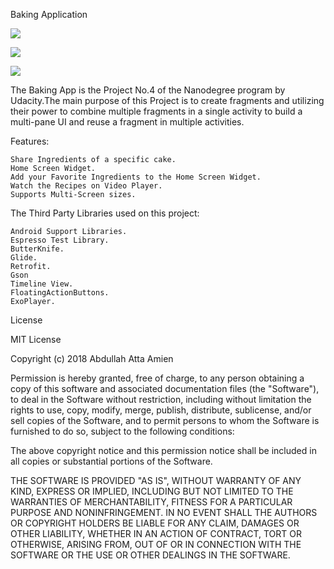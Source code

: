Baking Application

![](Baking_app_img/Screenshot_20190729-092012_BakingApplication.jpg)

![](Baking_app_img/Screenshot_20190729-092026_BakingApplication.jpg)


![](Baking_app_img/Screenshot_20190729-092223_BakingApplication.jpg)


The Baking App is the Project No.4 of the Nanodegree program by Udacity.The main purpose of this Project is to create fragments 
and utilizing their power to combine multiple fragments in a single activity to build a multi-pane UI and reuse a fragment in 
multiple activities.


Features:

    Share Ingredients of a specific cake.
    Home Screen Widget.
    Add your Favorite Ingredients to the Home Screen Widget.
    Watch the Recipes on Video Player.
    Supports Multi-Screen sizes.

The Third Party Libraries used on this project:

    Android Support Libraries.
    Espresso Test Library.
    ButterKnife.
    Glide.
    Retrofit.
    Gson
    Timeline View.
    FloatingActionButtons.
    ExoPlayer.

License

MIT License

Copyright (c) 2018 Abdullah Atta Amien

Permission is hereby granted, free of charge, to any person obtaining a copy of this software and associated documentation files (the "Software"), to deal in the Software without restriction, including without limitation the rights to use, copy, modify, merge, publish, distribute, sublicense, and/or sell copies of the Software, and to permit persons to whom the Software is furnished to do so, subject to the following conditions:

The above copyright notice and this permission notice shall be included in all copies or substantial portions of the Software.

THE SOFTWARE IS PROVIDED "AS IS", WITHOUT WARRANTY OF ANY KIND, EXPRESS OR IMPLIED, INCLUDING BUT NOT LIMITED TO THE WARRANTIES OF MERCHANTABILITY, FITNESS FOR A PARTICULAR PURPOSE AND NONINFRINGEMENT. IN NO EVENT SHALL THE AUTHORS OR COPYRIGHT HOLDERS BE LIABLE FOR ANY CLAIM, DAMAGES OR OTHER LIABILITY, WHETHER IN AN ACTION OF CONTRACT, TORT OR OTHERWISE, ARISING FROM, OUT OF OR IN CONNECTION WITH THE SOFTWARE OR THE USE OR OTHER DEALINGS IN THE SOFTWARE.
